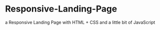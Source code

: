 # Responsive-Landing-Page

a Responsive Landing Page with HTML + CSS and a little bit of JavaScript
